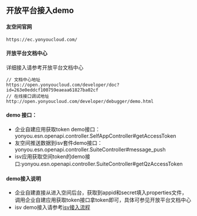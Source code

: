 ## 开放平台接入demo
#### 友空间官网  

```
https://ec.yonyoucloud.com/
```

#### 开放平台文档中心
详细接入请参考开放平台文档中心
```
// 文档中心地址
https://open.yonyoucloud.com/developer/doc?id=263e0eddcf100759eaeaa61827ba02cf
// 在线接口调试地址
http://open.yonyoucloud.com/developer/debugger/demo.html
```

#### demo 接口：
- 企业自建应用获取token demo接口：yonyou.esn.openapi.controller.SelfAppController#getAccessToken
- 友空间推送数据到isv套件demo接口：yonyou.esn.openapi.controller.SuiteController#message_push
- isv应用获取空间token的demo接口:yonyou.esn.openapi.controller.SuiteController#getQzAccessToken

#### demo接入说明
- 企业自建直接从进入空间后台，获取到appid和secret填入properties文件，调用企业自建应用获取token接口拿token即可，具体可参见开放平台文档中心
- isv demo接入请参考[isv接入流程](isv_doc/README.md)
